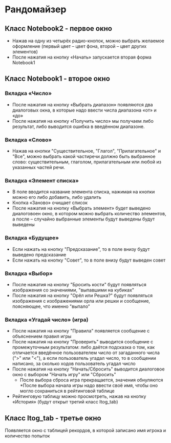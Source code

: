 # Рандомайзер
## Класс Notebook2 - первое окно
* Нажав на одну из четырёх радио-кнопок, можно выбрать желаемое оформление (первый цвет – цвет фона, второй – цвет других элементов)
* После нажатия на кнопку «Начать» запускается вторая форма Notebook1
## Класс Notebook1 - второе окно
### Вкладка «Число»
* После нажатия на кнопку «Выбрать диапазон» появляются два диалоговых окна, в которые надо ввести числа диапазона «от» и «до»
* После нажатия на кнопку «Получить число» мы получаем либо результат, либо выводится ошибка в введённом диапазоне.
### Вкладка «Слово»
* Нажав на кнопки "Существительное, "Глагол", "Прилагательное" и "Все", можно выбрать какой частиречи должно быть выбранное слово: существительным, глаголом, прилагательным или любой из указанных частей речи.
### Вкладка «Элемент списка»
* В поле вводится название элемента списка, нажимая на кнопки можно его либо добавить, либо удалить
* Кнопка «Заново» очищает список
* После нажатия на кнопку «Выбрать элемент» будет выведено диалоговоен окно,  в котором можно выбрать количество элементов, а после – случайно выбранные элементы будут выведены будут выведены
### Вкладка «Будущее»
* Если нажать на кнопку "Предсказание", то в поле внизу будут выведено предсказание
* Если нажать на кнопку "Совет", то в поле внизу будут выведен совет
### Вкладка «Выбор»
* После нажатия на кнопку "Бросить кости" будут появляться изображения со значениями, "выпавшими на кубиках"
* После нажатия на кнопку "Орёл или Решка?" будут появляться изображения с изображениями орла или решки и сообщение, поясняющее, что именно "выпало"
### Вкладка «Угадай число» (игра)
* После нажатия на кнопку "Правила" появляется сообщение с объяснением правил игры
* После нажатия на кнопку "Проверить" выводится сообщение с промежуточным результатом: либо даётся подсказка о том, как отличается введённое пользователем число от загаданного числа (">" или "<"), а если пользователь угадал число, то в сообщении написано, за сколько ходов пользователь угадал число
* После нажатия на кнопку "Начать/Сбросить" выводится диалоговое окно с выбором "Начать игру" или "Сбросить"
    * После выбора сброса игра прекращается, значения обнуляются
    *После выбора начала игры надо ввести своё имя, чтобы оно могло сохраниться в рейтинговой таблице
* Рейтинговую таблицу можно просмотреть, нажав на кнопку «История» (будут открыт третий класс Itog_tab)
## Класс Itog_tab - третье окно
Появляется окно с таблицей рекордов, в которой записано имя игрока и количество попыток
